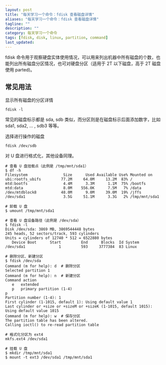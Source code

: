 ```yaml
---
layout: post
title: "每天学习一个命令：fdisk 查看磁盘详情"
aliases: "每天学习一个命令：fdisk 查看磁盘详情"
tagline: ""
description: ""
category: 每天学习一个命令
tags: [fdisk, disk, linux, partition, command]
last_updated:
---
```


fdisk 命令用于观察硬盘实体使用情况，可以用来列出机器中所有磁盘的个数，也能列出所有磁盘分区情况，也可对硬盘分区（适用于 2T 以下磁盘，高于 2T 磁盘使用 parted)。

## 常见用法

显示所有磁盘的分区详情

    fdisk -l

常见的磁盘标示都是 sda, sdb 类似，而分区则是在磁盘标示后面添加数字，比如 sda1, sda2, ... , sdb3 等等。

选择进行操作的磁盘

    fdisk /dev/sdb

对 U 盘进行格式化，其他设备同理。

```
# 查看 U 盘挂载点（此例是 /tmp/mnt/sda1）
$ df -h
Filesystem                Size      Used Available Use% Mounted on
ubi:rootfs_ubifs         77.2M     64.0M     13.2M  83% /
mtd:bootfs                4.4M      3.3M      1.1M  75% /bootfs
mtd:data                  8.0M    556.0K      7.5M   7% /data
/dev/mtdblock8           48.0M      9.0M     39.0M  19% /jffs
/dev/sda1                 3.5G     51.1M      3.3G   2% /tmp/mnt/sda1

# 卸载 U 盘
$ umount /tmp/mnt/sda1

# 查看 U 盘设备路径（此例是 /dev/sda）
$ fdisk -l
Disk /dev/sda: 3869 MB, 3869544448 bytes
245 heads, 52 sectors/track, 593 cylinders
Units = cylinders of 12740 * 512 = 6522880 bytes
   Device Boot      Start         End      Blocks  Id System
/dev/sda1               1         593     3777384  83 Linux

# 删除分区、新建分区
$ fdisk /dev/sda
Command (m for help): d  # 删除分区
Selected partition 1
Command (m for help): n  # 新建分区
Command action
   e   extended
   p   primary partition (1-4)
p
Partition number (1-4): 1
First cylinder (1-1015, default 1): Using default value 1
Last cylinder or +size or +sizeM or +sizeK (1-1015, default 1015): Using default value 1015
Command (m for help): w  # 保存分区
The partition table has been altered.
Calling ioctl() to re-read partition table

# 格式化分区为 ext4
mkfs.ext4 /dev/sda1

# 挂载 U 盘
$ mkdir /tmp/mnt/sda1
$ mount -t ext3 /dev/sda1 /tmp/mnt/sda1
```

